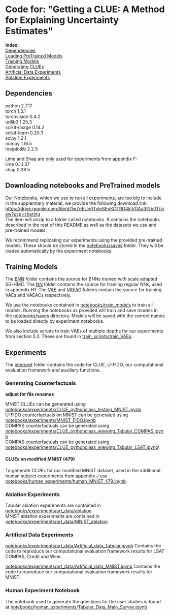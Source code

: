 # Code for: "Getting a CLUE: A  Method for Explaining Uncertainty Estimates"

**Index:**\
[Dependencies](#dependencies)\
[Loading PreTrained Models](#loading-pretrained-models)\
[Training Models](#training-models)\
[Generating CLUEs](#generating-clues)\
[Artificial Data Experiments](#artificial-data-experiments)\
[Ablation Experiments](#ablation-experiments)


## Dependencies
python 2.7.17 \
torch 1.3.1 \
torchvision  0.4.2\
urllib3  1.25.3\
scikit-image 0.14.2\
scikit-learn 0.20.3\
scipy  1.2.1\
numpy  1.16.5 \
matplotlib  2.2.5

Lime and Shap are only used for experiments from appendix F:\
lime  0.1.1.37\
shap  0.28.5


## Downloading notebooks and PreTrained models

Our Notebooks, which we use to run all experiments, are too big to include in the supplemtary material, we provide 
the following download link: https://drive.google.com/file/d/1wZqEUn0TylpSEpKOTRD4kIVOAa3iNb0T/view?usp=sharing \
The item will unzip to a folder called notebooks. It contains the notebooks 
described in the rest of this README as well as the datasets we use and pre-trained models.

We recommend replicating our experiments using the provided pre-trained 
models. These should be stored in the [notebooks/saves](notebooks/saves) folder.
They will be loaded automatically by the experiment notebooks. 



## Training Models

The [BNN](BNN) folder contains the source for BNNs trained with scale adapted SG-HMC.
The [NN](NN) folder contains the source for training regular NNs, used in appendix H1.
The [VAE](VAE) and [VAEAC](VAEAC) folders contain the source for training VAEs and VAEACs respectively.

We use the notebooks contained in [notebooks/train_models](notebooks/train_models) to train all models.
Running the notebooks as provided will train and save models in the [notebooks/saves](notebooks/saves)
directory. Models will be saved with the correct names to be loaded directly
by experiment notebooks. 

We also include scripts to train VAEs of multiple depths for our experiments from section 5.3.
These are found in [train_scripts/train_VAEs](train_scripts/train_VAEs).

## Experiments

The [interpret](interpret) folder contains the code for CLUE, U-FIDO, our computational evaluation framework
and auxiliary functions.

### Generating Counterfactuals

**adjust for file renames**

MNIST CLUEs can be generated using [notebooks/experiments/CLUE_pythonclass_testing_MNIST.ipynb](notebooks/experiments/CLUE_pythonclass_testing_MNIST.ipynb)\
U-FIDO counterfactuals on MNIST can be generated using [notebooks/experiments/MNIST_FIDO.ipynb](notebooks/experiments/MNIST_FIDO.ipynb)\
COMPAS counterfactuals can be generated using [notebooks/experiments/CLUE_pythonclass_wiewing_Tabular_COMPAS.ipynb](notebooks/experiments/CLUE_pythonclass_wiewing_Tabular_COMPAS.ipynb)\
COMPAS counterfactuals can be generated using [notebooks/experiments/CLUE_pythonclass_wiewing_Tabular_LSAT.ipynb](notebooks/experiments/CLUE_pythonclass_wiewing_Tabular_LSAT.ipynb)\

#### CLUEs on modified MNIST (479)

To generate CLUEs for our modified MNIST dataset, used in the additional
human subject experiments from appendix J use [notebooks/human_experiments/human_MNIST_479.ipynb](notebooks/human_experiments/human_MNIST_479.ipynb).


### Ablation Experiments

Tabular ablation experiments are contained in [notebooks/experiments/art_data/ablation](notebooks/experiments/ablation)\
MNIST ablation experiments are contained in [notebooks/experiments/art_data/MNIST_ablation](notebooks/experiments/MNIST_ablation)


### Artificial Data Experiments

[notebooks/experiments/art_data/Artificial_data_Tabular.ipynb](notebooks/experiments/art_data/Artificial_data_Tabular.ipynb)
Contains the code to reproduce our computational evaluation framework results for LSAT COMPAS, Credit and Wine.


[notebooks/experiments/art_data/Artificial_data_MNIST.ipynb](notebooks/experiments/art_data/Artificial_data_MNIST.ipynb)
Contains the code to reproduce our computational evaluation framework results for MNIST.

### Human Experiment Notebook

The notebook used to generate the questions for the user studies is found at [notebooks/human_experiments/Tabular_Data_Main_Survey.ipynb](notebooks/human_experiments/Tabular_Data_Main_Survey.ipynb)